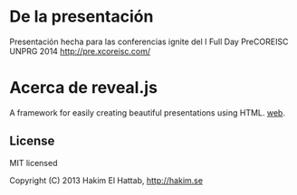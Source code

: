 # De la presentación

 Presentación hecha para las conferencias ignite del I Full Day PreCOREISC UNPRG 2014 http://pre.xcoreisc.com/

# Acerca de reveal.js 

A framework for easily creating beautiful presentations using HTML. [web](https://github.com/devildeveloper/reveal.js).

## License

MIT licensed

Copyright (C) 2013 Hakim El Hattab, http://hakim.se
